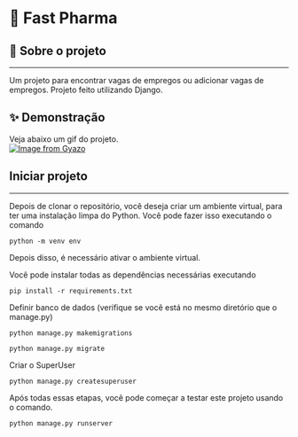 
# 🔎 Fast Pharma

## 🤔 Sobre o projeto
<hr>
Um projeto para encontrar vagas de empregos ou adicionar vagas de empregos. Projeto feito utilizando Django.

## ✨ Demonstração
Veja abaixo um gif do projeto.<br>
[![Image from Gyazo](https://i.gyazo.com/a804db9e7c5c915871e06602343bd5a1.gif)](https://gyazo.com/a804db9e7c5c915871e06602343bd5a1)

## Iniciar projeto
<hr>

Depois de clonar o repositório, você deseja criar um ambiente virtual, para ter uma instalação limpa do Python. Você pode fazer isso executando o comando

```
python -m venv env
```
Depois disso, é necessário ativar o ambiente virtual.

Você pode instalar todas as dependências necessárias executando
```
pip install -r requirements.txt
```

Definir banco de dados (verifique se você está no mesmo diretório que o manage.py)
```
python manage.py makemigrations
```
```
python manage.py migrate
```
Criar o SuperUser 
```
python manage.py createsuperuser
```

Após todas essas etapas, você pode começar a testar este projeto usando o comando.
```
python manage.py runserver
```
